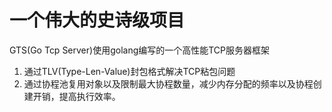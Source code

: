 # 一个伟大的史诗级项目

GTS(Go Tcp Server)使用golang编写的一个高性能TCP服务器框架

1. 通过TLV(Type-Len-Value)封包格式解决TCP粘包问题
2. 通过协程池复用对象以及限制最大协程数量，减少内存分配的频率以及协程创建开销，提高执行效率。